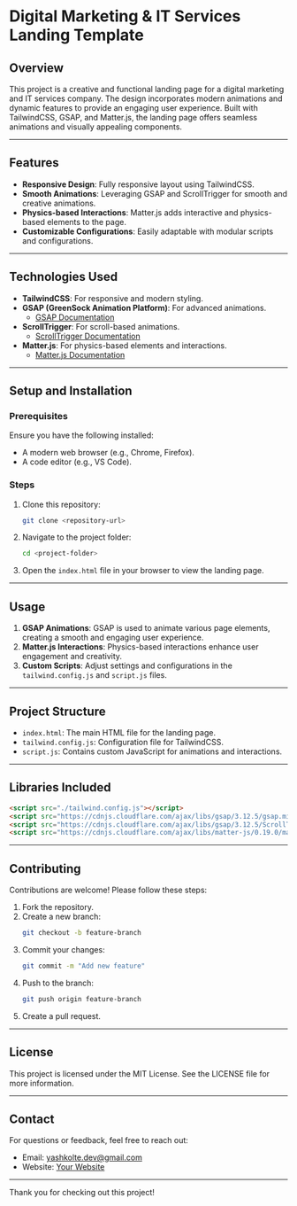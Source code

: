 # Digital Marketing & IT Services Landing Template

## Overview
This project is a creative and functional landing page for a digital marketing and IT services company. The design incorporates modern animations and dynamic features to provide an engaging user experience. Built with TailwindCSS, GSAP, and Matter.js, the landing page offers seamless animations and visually appealing components.

---

## Features
- **Responsive Design**: Fully responsive layout using TailwindCSS.
- **Smooth Animations**: Leveraging GSAP and ScrollTrigger for smooth and creative animations.
- **Physics-based Interactions**: Matter.js adds interactive and physics-based elements to the page.
- **Customizable Configurations**: Easily adaptable with modular scripts and configurations.

---

## Technologies Used
- **TailwindCSS**: For responsive and modern styling.
- **GSAP (GreenSock Animation Platform)**: For advanced animations.
  - [GSAP Documentation](https://greensock.com/docs/)
- **ScrollTrigger**: For scroll-based animations.
  - [ScrollTrigger Documentation](https://greensock.com/docs/v3/Plugins/ScrollTrigger)
- **Matter.js**: For physics-based elements and interactions.
  - [Matter.js Documentation](https://brm.io/matter-js/)

---

## Setup and Installation

### Prerequisites
Ensure you have the following installed:
- A modern web browser (e.g., Chrome, Firefox).
- A code editor (e.g., VS Code).

### Steps
1. Clone this repository:
   ```bash
   git clone <repository-url>
   ```
2. Navigate to the project folder:
   ```bash
   cd <project-folder>
   ```
3. Open the `index.html` file in your browser to view the landing page.

---

## Usage
1. **GSAP Animations**: GSAP is used to animate various page elements, creating a smooth and engaging user experience.
2. **Matter.js Interactions**: Physics-based interactions enhance user engagement and creativity.
3. **Custom Scripts**: Adjust settings and configurations in the `tailwind.config.js` and `script.js` files.

---

## Project Structure
- `index.html`: The main HTML file for the landing page.
- `tailwind.config.js`: Configuration file for TailwindCSS.
- `script.js`: Contains custom JavaScript for animations and interactions.

---

## Libraries Included
```html
<script src="./tailwind.config.js"></script>
<script src="https://cdnjs.cloudflare.com/ajax/libs/gsap/3.12.5/gsap.min.js" integrity="sha512-7eHRwcbYkK4d9g/6tD/mhkf++eoTHwpNM9woBxtPUBWm67zeAfFC+HrdoE2GanKeocly/VxeLvIqwvCdk7qScg==" crossorigin="anonymous" referrerpolicy="no-referrer"></script>
<script src="https://cdnjs.cloudflare.com/ajax/libs/gsap/3.12.5/ScrollTrigger.min.js" integrity="sha512-onMTRKJBKz8M1TnqqDuGBlowlH0ohFzMXYRNebz+yOcc5TQr/zAKsthzhuv0hiyUKEiQEQXEynnXCvNTOk50dg==" crossorigin="anonymous" referrerpolicy="no-referrer"></script>
<script src="https://cdnjs.cloudflare.com/ajax/libs/matter-js/0.19.0/matter.min.js" integrity="sha512-0z8URjGET6GWnS1xcgiLBZBzoaS8BNlKayfZyQNKz4IRp+s7CKXx0yz7Eco2+TcwoeMBa5KMwmTX7Kus7Fa5Uw==" crossorigin="anonymous" referrerpolicy="no-referrer"></script>
```

---

## Contributing
Contributions are welcome! Please follow these steps:
1. Fork the repository.
2. Create a new branch:
   ```bash
   git checkout -b feature-branch
   ```
3. Commit your changes:
   ```bash
   git commit -m "Add new feature"
   ```
4. Push to the branch:
   ```bash
   git push origin feature-branch
   ```
5. Create a pull request.

---

## License
This project is licensed under the MIT License. See the LICENSE file for more information.

---

## Contact
For questions or feedback, feel free to reach out:
- Email: [yashkolte.dev@gmail.com](mailto:yashkolte.dev@gmail.com)
- Website: [Your Website](https://yashkolte.github.io/ITMarketingSAASTemplate/)

---

Thank you for checking out this project!
